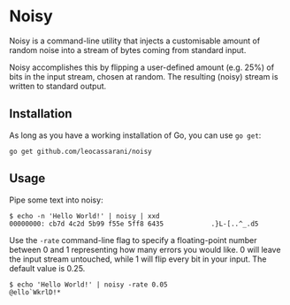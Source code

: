 # Noisy

Noisy is a command-line utility that injects a customisable amount of
random noise into a stream of bytes coming from standard input.

Noisy accomplishes this by flipping a user-defined amount (e.g. 25%) of
bits in the input stream, chosen at random. The resulting (noisy) stream
is written to standard output.

## Installation

As long as you have a working installation of Go, you can use `go get`:

    go get github.com/leocassarani/noisy

## Usage

Pipe some text into noisy:

    $ echo -n 'Hello World!' | noisy | xxd
    00000000: cb7d 4c2d 5b99 f55e 5ff8 6435            .}L-[..^_.d5

Use the `-rate` command-line flag to specify a floating-point number
between 0 and 1 representing how many errors you would like. 0 will
leave the input stream untouched, while 1 will flip every bit in your
input. The default value is 0.25.

    $ echo 'Hello World!' | noisy -rate 0.05
    @ello`WkrlD!*
